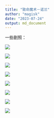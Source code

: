 ```yaml
---
title: "致命魔术－诺兰"
author: "magisk"
date: "2023-07-24"
output: md_document
---
```


<!--more-->

一些剧照：

![](/images/致命魔术－诺兰/屏幕截图%202023-07-24%20153110.png)

![](/images/致命魔术－诺兰/屏幕截图%202023-07-24%20174420.png)

![](/images/致命魔术－诺兰/屏幕截图%202023-07-24%20180147.png)

![](/images/致命魔术－诺兰/屏幕截图%202023-07-24%20180213.png)

![](/images/致命魔术－诺兰/屏幕截图%202023-07-24%20182154.png)

![](/images/致命魔术－诺兰/屏幕截图%202023-07-24%20182723.png)

![](/images/致命魔术－诺兰/屏幕截图%202023-07-24%20184127.png)

![](/images/致命魔术－诺兰/屏幕截图%202023-07-24%20184140.png)

